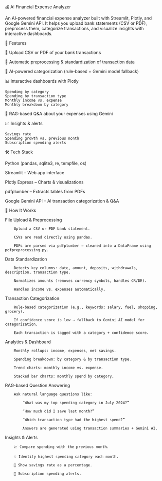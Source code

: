 💰 AI Financial Expense Analyzer

An AI-powered financial expense analyzer built with Streamlit, Plotly, and Google Gemini API.
It helps you upload bank statements (CSV or PDF), preprocess them, categorize transactions, and visualize insights with interactive dashboards.

🚀 Features

📂 Upload CSV or PDF of your bank transactions

🔄 Automatic preprocessing & standardization of transaction data

🤖 AI-powered categorization (rule-based + Gemini model fallback)

📊 Interactive dashboards with Plotly

    Spending by category
    Spending by transaction type
    Monthly income vs. expense
    Monthly breakdown by category
    
💬 RAG-based Q&A about your expenses using Gemini

📈 Insights & alerts

    Savings rate
    Spending growth vs. previous month
    Subscription spending alerts

🛠️ Tech Stack

Python (pandas, sqlite3, re, tempfile, os)

Streamlit – Web app interface

Plotly Express – Charts & visualizations

pdfplumber – Extracts tables from PDFs

Google Gemini API – AI transaction categorization & Q&A

🧩 How It Works

File Upload & Preprocessing

        Upload a CSV or PDF bank statement.

        CSVs are read directly using pandas.

        PDFs are parsed via pdfplumber → cleaned into a DataFrame using pdfpreprocessing.py.

Data Standardization

        Detects key columns: date, amount, deposits, withdrawals, description, transaction type.

        Normalizes amounts (removes currency symbols, handles CR/DR).

        Handles income vs. expenses automatically.

Transaction Categorization

        Rule-based categorization (e.g., keywords: salary, fuel, shopping, grocery).

        If confidence score is low → fallback to Gemini AI model for categorization.

        Each transaction is tagged with a category + confidence score.

Analytics & Dashboard

        Monthly rollups: income, expenses, net savings.

        Spending breakdown: by category & by transaction type.

        Trend charts: monthly income vs. expense.

        Stacked bar charts: monthly spend by category.

RAG-based Question Answering

        Ask natural language questions like:

            “What was my top spending category in July 2024?”

            “How much did I save last month?”

            “Which transaction type had the highest spend?”

            Answers are generated using transaction summaries + Gemini AI.

Insights & Alerts

        📈 Compare spending with the previous month.

        💡 Identify highest spending category each month.

        💾 Show savings rate as a percentage.

        🚨 Subscription spending alerts.
